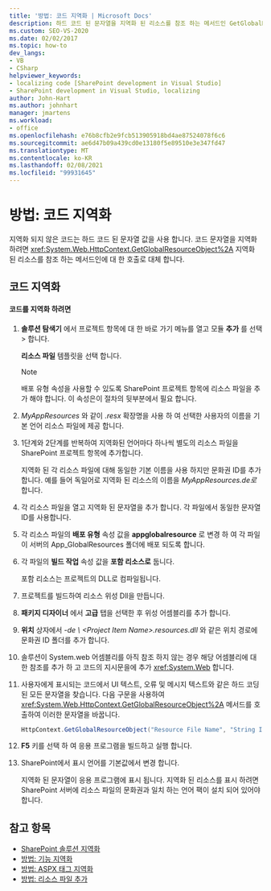 ```yaml
---
title: '방법: 코드 지역화 | Microsoft Docs'
description: 하드 코드 된 문자열을 지역화 된 리소스를 참조 하는 메서드인 GetGlobalResourceObject에 대 한 호출로 바꿔서 SharePoint에서 코드를 지역화 하는 방법에 대해 알아봅니다.
ms.custom: SEO-VS-2020
ms.date: 02/02/2017
ms.topic: how-to
dev_langs:
- VB
- CSharp
helpviewer_keywords:
- localizing code [SharePoint development in Visual Studio]
- SharePoint development in Visual Studio, localizing
author: John-Hart
ms.author: johnhart
manager: jmartens
ms.workload:
- office
ms.openlocfilehash: e76b8cfb2e9fcb513905918bd4ae87524078f6c6
ms.sourcegitcommit: ae6d47b09a439cd0e13180f5e89510e3e347fd47
ms.translationtype: MT
ms.contentlocale: ko-KR
ms.lasthandoff: 02/08/2021
ms.locfileid: "99931645"
---
```

# <a name="how-to-localize-code"></a>방법: 코드 지역화
  지역화 되지 않은 코드는 하드 코드 된 문자열 값을 사용 합니다. 코드 문자열을 지역화 하려면 <xref:System.Web.HttpContext.GetGlobalResourceObject%2A> 지역화 된 리소스를 참조 하는 메서드인에 대 한 호출로 대체 합니다.

## <a name="localize-code"></a>코드 지역화

#### <a name="to-localize-code"></a>코드를 지역화 하려면

1. **솔루션 탐색기** 에서 프로젝트 항목에 대 한 바로 가기 메뉴를 열고 모듈 **추가** 를 선택  >  합니다.

     **리소스 파일** 템플릿을 선택 합니다.

    > [!NOTE]
    > 배포 유형 속성을 사용할 수 있도록 SharePoint 프로젝트 항목에 리소스 파일을 추가 해야 합니다. 이 속성은이 절차의 뒷부분에서 필요 합니다.

2. *MyAppResources* 와 같이 *.resx* 확장명을 사용 하 여 선택한 사용자의 이름을 기본 언어 리소스 파일에 제공 합니다.

3. 1단계와 2단계를 반복하여 지역화된 언어마다 하나씩 별도의 리소스 파일을 SharePoint 프로젝트 항목에 추가합니다.

     지역화 된 각 리소스 파일에 대해 동일한 기본 이름을 사용 하지만 문화권 ID를 추가 합니다. 예를 들어 독일어로 지역화 된 리소스의 이름을 *MyAppResources.de로* 합니다.

4. 각 리소스 파일을 열고 지역화 된 문자열을 추가 합니다. 각 파일에서 동일한 문자열 ID를 사용합니다.

5. 각 리소스 파일의 **배포 유형** 속성 값을 **appglobalresource** 로 변경 하 여 각 파일이 서버의 App_GlobalResources 폴더에 배포 되도록 합니다.

6. 각 파일의 **빌드 작업** 속성 값을 **포함 리소스로** 둡니다.

     포함 리소스는 프로젝트의 DLL로 컴파일됩니다.

7. 프로젝트를 빌드하여 리소스 위성 Dll을 만듭니다.

8. **패키지 디자이너** 에서 **고급** 탭을 선택한 후 위성 어셈블리를 추가 합니다.

9. **위치** 상자에서 *-de \\ \<Project Item Name>.resources.dll* 와 같은 위치 경로에 문화권 ID 폴더를 추가 합니다.

10. 솔루션이 System.web 어셈블리를 아직 참조 하지 않는 경우 해당 어셈블리에 대 한 참조를 추가 하 고 코드의 지시문을에 추가 <xref:System.Web> 합니다.

11. 사용자에게 표시되는 코드에서 UI 텍스트, 오류 및 메시지 텍스트와 같은 하드 코딩된 모든 문자열을 찾습니다. 다음 구문을 사용하여 <xref:System.Web.HttpContext.GetGlobalResourceObject%2A> 메서드를 호출하여 이러한 문자열을 바꿉니다.

    ```csharp
    HttpContext.GetGlobalResourceObject("Resource File Name", "String ID")
    ```

12. **F5** 키를 선택 하 여 응용 프로그램을 빌드하고 실행 합니다.

13. SharePoint에서 표시 언어를 기본값에서 변경 합니다.

     지역화 된 문자열이 응용 프로그램에 표시 됩니다. 지역화 된 리소스를 표시 하려면 SharePoint 서버에 리소스 파일의 문화권과 일치 하는 언어 팩이 설치 되어 있어야 합니다.

## <a name="see-also"></a>참고 항목
- [SharePoint 솔루션 지역화](../sharepoint/localizing-sharepoint-solutions.md)
- [방법: 기능 지역화](../sharepoint/how-to-localize-a-feature.md)
- [방법: ASPX 태그 지역화](../sharepoint/how-to-localize-aspx-markup.md)
- [방법: 리소스 파일 추가](../sharepoint/how-to-add-a-resource-file.md)

